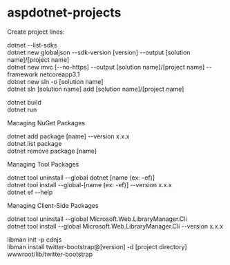 # aspdotnet-projects

Create project lines:

dotnet --list-sdks  
dotnet new globaljson --sdk-version [version] --output [solution name]/[project name]  
dotnet new mvc [--no-https] --output [solution name]/[project name] --framework netcoreapp3.1  
dotnet new sln -o [solution name]  
dotnet sln [solution name] add [solution name]/[project name]

dotnet build  
dotnet run

Managing NuGet Packages

dotnet add package [name] --version x.x.x  
dotnet list package  
dotnet remove package [name]

Managing Tool Packages

dotnet tool uninstall --global dotnet [name (ex: -ef)]  
dotnet tool install --global-[name (ex: -ef)] --version x.x.x  
dotnet ef --help

Managing Client-Side Packages

dotnet tool uninstall --global Microsoft.Web.LibraryManager.Cli  
dotnet tool install --global Microsoft.Web.LibraryManager.Cli --version x.x.x

libman init -p cdnjs  
libman install twitter-bootstrap@[version] -d [project directory] wwwroot/lib/twitter-bootstrap

